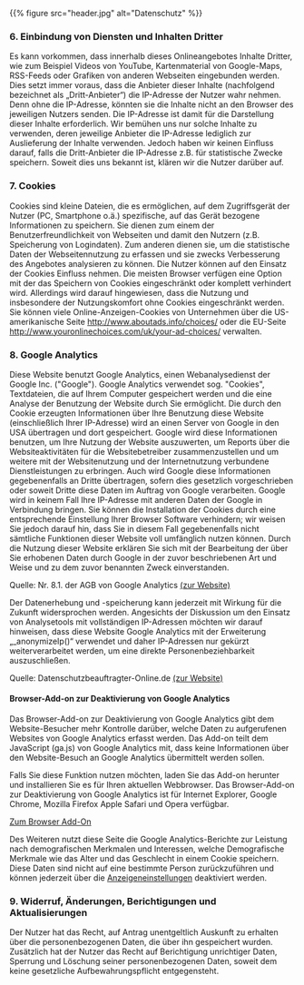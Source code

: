 ---
---
{{% figure src="header.jpg" alt="Datenschutz" %}}

<h3 class="c-headline c-headline--no-spacing c-headline--text-sizing c-headline--body-font">6. Einbindung von Diensten und Inhalten Dritter</h3>

Es kann vorkommen, dass innerhalb dieses Onlineangebotes Inhalte Dritter, wie zum Beispiel Videos von YouTube, Kartenmaterial von Google-Maps, RSS-Feeds oder Grafiken von anderen Webseiten eingebunden werden. Dies setzt immer voraus, dass die Anbieter dieser Inhalte (nachfolgend bezeichnet als „Dritt-Anbieter“) die IP-Adresse der Nutzer wahr nehmen. Denn ohne die IP-Adresse, könnten sie die Inhalte nicht an den Browser des jeweiligen Nutzers senden. Die IP-Adresse ist damit für die Darstellung dieser Inhalte erforderlich. Wir bemühen uns nur solche Inhalte zu verwenden, deren jeweilige Anbieter die IP-Adresse lediglich zur Auslieferung der Inhalte verwenden. Jedoch haben wir keinen Einfluss darauf, falls die Dritt-Anbieter die IP-Adresse z.B. für statistische Zwecke speichern. Soweit dies uns bekannt ist, klären wir die Nutzer darüber auf.

<h3 class="c-headline c-headline--no-spacing c-headline--text-sizing c-headline--body-font">7. Cookies</h3>

Cookies sind kleine Dateien, die es ermöglichen, auf dem Zugriffsgerät der Nutzer (PC, Smartphone o.ä.) spezifische, auf das Gerät bezogene Informationen zu speichern. Sie dienen zum einem der Benutzerfreundlichkeit von Webseiten und damit den Nutzern (z.B. Speicherung von Logindaten). Zum anderen dienen sie, um die statistische Daten der Webseitennutzung zu erfassen und sie zwecks Verbesserung des Angebotes analysieren zu können. Die Nutzer können auf den Einsatz der Cookies Einfluss nehmen. Die meisten Browser verfügen eine Option mit der das Speichern von Cookies eingeschränkt oder komplett verhindert wird. Allerdings wird darauf hingewiesen, dass die Nutzung und insbesondere der Nutzungskomfort ohne Cookies eingeschränkt werden. Sie können viele Online-Anzeigen-Cookies von Unternehmen über die US-amerikanische Seite http://www.aboutads.info/choices/ oder die EU-Seite http://www.youronlinechoices.com/uk/your-ad-choices/ verwalten.

<h3 class="c-headline c-headline--no-spacing c-headline--text-sizing c-headline--body-font">8. Google Analytics</h3>

Diese Website benutzt Google Analytics, einen Webanalysedienst der Google Inc. ("Google"). Google Analytics verwendet sog. "Cookies", Textdateien, die auf Ihrem Computer gespeichert werden und die eine Analyse der Benutzung der Website durch Sie ermöglicht. Die durch den Cookie erzeugten Informationen über Ihre Benutzung diese Website (einschließlich Ihrer IP-Adresse) wird an einen Server von Google in den USA übertragen und dort gespeichert. Google wird diese Informationen benutzen, um Ihre Nutzung der Website auszuwerten, um Reports über die Websiteaktivitäten für die Websitebetreiber zusammenzustellen und um weitere mit der Websitenutzung und der Internetnutzung verbundene Dienstleistungen zu erbringen. Auch wird Google diese Informationen gegebenenfalls an Dritte übertragen, sofern dies gesetzlich vorgeschrieben oder soweit Dritte diese Daten im Auftrag von Google verarbeiten. Google wird in keinem Fall Ihre IP-Adresse mit anderen Daten der Google in Verbindung bringen. Sie können die Installation der Cookies durch eine entsprechende Einstellung Ihrer Browser Software verhindern; wir weisen Sie jedoch darauf hin, dass Sie in diesem Fall gegebenenfalls nicht sämtliche Funktionen dieser Website voll umfänglich nutzen können. Durch die Nutzung dieser Website erklären Sie sich mit der Bearbeitung der über Sie erhobenen Daten durch Google in der zuvor beschriebenen Art und Weise und zu dem zuvor benannten Zweck einverstanden.

Quelle: Nr. 8.1. der AGB von Google Analytics <a href="https://www.google.com/analytics/terms/de.html" target="_blank">(zur Website)</a>

Der Datenerhebung und -speicherung kann jederzeit mit Wirkung für die Zukunft widersprochen werden. Angesichts der Diskussion um den Einsatz von Analysetools mit vollständigen IP-Adressen möchten wir darauf hinweisen, dass diese Website Google Analytics mit der Erweiterung „_anonymizeIp()“ verwendet und daher IP-Adressen nur gekürzt weiterverarbeitet werden, um eine direkte Personenbeziehbarkeit auszuschließen.

Quelle: Datenschutzbeauftragter-Online.de <a href="http://www.datenschutzbeauftragter-online.de/datenschutz-google-analytics-erfuellt-zentrale-forderung-der-datenschutz-aufsichtsbehoerden/" target="_blank">(zur Website)</a>

<h4 class="c-headline c-headline--no-spacing c-headline--text-sizing c-headline--body-font">Browser-Add-on zur Deaktivierung von Google Analytics</h4>

Das Browser-Add-on zur Deaktivierung von Google Analytics gibt dem Website-Besucher mehr Kontrolle darüber, welche Daten zu aufgerufenen Websites von Google Analytics erfasst werden. Das Add-on teilt dem JavaScript (ga.js) von Google Analytics mit, dass keine Informationen über den Website-Besuch an Google Analytics übermittelt werden sollen.

Falls Sie diese Funktion nutzen möchten, laden Sie das Add-on herunter und installieren Sie es für Ihren aktuellen Webbrowser. Das Browser-Add-on zur Deaktivierung von Google Analytics ist für Internet Explorer, Google Chrome, Mozilla Firefox Apple Safari und Opera verfügbar.

<a href="http://tools.google.com/dlpage/gaoptout?hl=de" target="_blank">Zum Browser Add-On</a>

Des Weiteren nutzt diese Seite die Google Analytics-Berichte zur Leistung nach demografischen Merkmalen und Interessen, welche Demografische Merkmale wie das Alter und das Geschlecht in einem Cookie speichern. Diese Daten sind nicht auf eine bestimmte Person zurückzuführen und können jederzeit über die <a href="https://www.google.de/settings/ads" target="_blank">Anzeigeneinstellungen</a> deaktiviert werden.

<h3 class="c-headline c-headline--no-spacing c-headline--text-sizing c-headline--body-font">9. Widerruf, Änderungen, Berichtigungen und Aktualisierungen</h3>

Der Nutzer hat das Recht, auf Antrag unentgeltlich Auskunft zu erhalten über die personenbezogenen Daten, die über ihn gespeichert wurden. Zusätzlich hat der Nutzer das Recht auf Berichtigung unrichtiger Daten, Sperrung und Löschung seiner personenbezogenen Daten, soweit dem keine gesetzliche Aufbewahrungspflicht entgegensteht.
